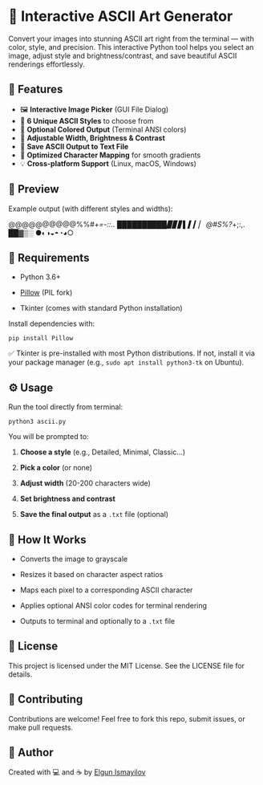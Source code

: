 
# 🎨 Interactive ASCII Art Generator

Convert your images into stunning ASCII art right from the terminal — with color, style, and precision. This interactive Python tool helps you select an image, adjust style and brightness/contrast, and save beautiful ASCII renderings effortlessly.

## 🚀 Features

- 🖼️ **Interactive Image Picker** (GUI File Dialog)
- 🎯 **6 Unique ASCII Styles** to choose from
- 🌈 **Optional Colored Output** (Terminal ANSI colors)
- 📏 **Adjustable Width, Brightness & Contrast**
- 💾 **Save ASCII Output to Text File**
- 🧠 **Optimized Character Mapping** for smooth gradients
- 💡 **Cross-platform Support** (Linux, macOS, Windows)

## 📸 Preview

Example output (with different styles and widths):


@@@@@@@@@@%%#*+=-::..
██████████▉▊▋▌▍▎▏
@#S%?*+;:,.
██▓▒░
●◐◑◒◓◔◕○


## 🧰 Requirements

-   Python 3.6+
    
-   [Pillow](https://python-pillow.org/) (PIL fork)
    
-   Tkinter (comes with standard Python installation)
    

Install dependencies with:

`pip install Pillow` 

✅ Tkinter is pre-installed with most Python distributions. If not, install it via your package manager (e.g., `sudo apt install python3-tk` on Ubuntu).

## ⚙️ Usage

Run the tool directly from terminal:


`python3 ascii.py` 

You will be prompted to:

1.  **Choose a style** (e.g., Detailed, Minimal, Classic...)
    
2.  **Pick a color** (or none)
    
3.  **Adjust width** (20-200 characters wide)
    
4.  **Set brightness and contrast**
    
5.  **Save the final output** as a `.txt` file (optional)
    

## 🧠 How It Works

-   Converts the image to grayscale
    
-   Resizes it based on character aspect ratios
    
-   Maps each pixel to a corresponding ASCII character
    
-   Applies optional ANSI color codes for terminal rendering
    
-   Outputs to terminal and optionally to a `.txt` file
    


## 📄 License

This project is licensed under the MIT License. See the LICENSE file for details.

## 🙌 Contributing

Contributions are welcome! Feel free to fork this repo, submit issues, or make pull requests.

## 👤 Author

Created with 💻 and ☕ by [Elgun Ismayilov](https://github.com/elgunismayiloff)
